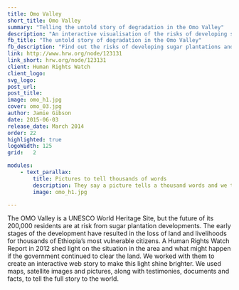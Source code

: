 ```yaml
---
title: Omo Valley
short_title: Omo Valley
summary: "Telling the untold story of degradation in the Omo Valley"
description: "An interactive visualisation of the risks of developing sugar plantations and processing in the Omo Valley, Ethiopia"
fb_title: "The untold story of degradation in the Omo Valley"
fb_description:	"Find out the risks of developing sugar plantations and processing in the Omo Valley, Ethiopia"
link: http://www.hrw.org/node/123131
link_short: hrw.org/node/123131
client: Human Rights Watch
client_logo:
svg_logo:
post_url:
post_title:
image: omo_h1.jpg
cover: omo_03.jpg
author: Jamie Gibson
date: 2015-06-03
release_date: March 2014
order: 22
highlighted: true
logoWidth: 125
grid:   2

modules:
    - text_parallax:
        title: Pictures to tell thousands of words
        description: They say a picture tells a thousand words and we think this principle is most striking in these cases which gain very little attention. Clear visualisations that tell a compelling story are essential for the success of all our projects, so we are proud to use our expertise in this area to raise awareness of the problems facing the population relying on the OMO valley for their survival.  
        image: omo_h1.jpg

---
```

The OMO Valley is a UNESCO World Heritage Site, but the future of its 200,000 residents are at risk from sugar plantation developments. The early stages of the development have resulted in the loss of land and livelihoods for thousands of Ethiopia’s most vulnerable citizens. A Human Rights Watch Report in 2012 shed light on the situation in the area and what might happen if the government continued to clear the land. We worked with them to create an interactive web story to make this light shine brighter. We used maps, satellite images and pictures, along with testimonies, documents and facts, to tell the full story to the world.
